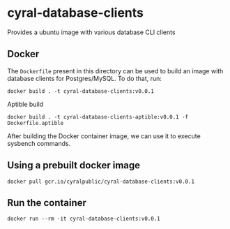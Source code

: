 # cyral-database-clients
Provides a ubuntu image with various database CLI clients

## Docker

The `Dockerfile` present in this directory can be used to build an image with database clients for Postgres/MySQL.  To do that, run:

```
docker build . -t cyral-database-clients:v0.0.1
```

Aptible build
```
docker build . -t cyral-database-clients-aptible:v0.0.1 -f Dockerfile.aptible
```

After building the Docker container image, we can use it to execute sysbench commands.

## Using a prebuilt docker image
```
docker pull gcr.io/cyralpublic/cyral-database-clients:v0.0.1
```

## Run the container
```
docker run --rm -it cyral-database-clients:v0.0.1
```
